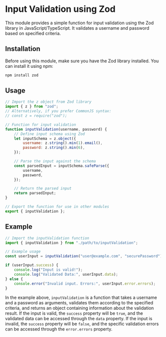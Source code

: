 # Input Validation using Zod

This module provides a simple function for input validation using the Zod library in JavaScript/TypeScript. It validates a username and password based on specified criteria.

## Installation

Before using this module, make sure you have the Zod library installed. You can install it using npm:

```bash
npm install zod
```

## Usage

```javascript
// Import the z object from Zod library
import { z } from "zod";
// Alternatively, if you prefer CommonJS syntax:
// const z = require("zod");

// Function for input validation
function inputValidation(username, password) {
    // Define input schema using Zod
    let inputSchema = z.object({
        username: z.string().min(1).email(),
        password: z.string().min(6),
    });

    // Parse the input against the schema
    const parsedInput = inputSchema.safeParse({
        username,
        password,
    });

    // Return the parsed input
    return parsedInput;
}

// Export the function for use in other modules
export { inputValidation };
```

## Example

```javascript
// Import the inputValidation function
import { inputValidation } from "./path/to/inputValidation";

// Example usage
const userInput = inputValidation("user@example.com", "securePassword");

if (userInput.success) {
    console.log("Input is valid!");
    console.log("Validated Data:", userInput.data);
} else {
    console.error("Invalid input. Errors:", userInput.error.errors);
}
```

In the example above, `inputValidation` is a function that takes a username and a password as arguments, validates them according to the specified criteria, and returns an object containing information about the validation result. If the input is valid, the `success` property will be `true`, and the validated data can be accessed through the `data` property. If the input is invalid, the `success` property will be `false`, and the specific validation errors can be accessed through the `error.errors` property.